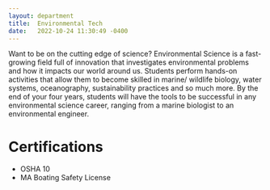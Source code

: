 ```yaml
---
layout: department
title:  Environmental Tech
date:   2022-10-24 11:30:49 -0400
---
```

Want to be on the cutting edge of science? Environmental Science is a fast-growing field full of innovation that investigates environmental problems and how it impacts our world around us. Students perform hands-on activities that allow them to become skilled in marine/ wildlife biology, water systems, oceanography, sustainability practices and so much more. By the end of your four years, students will have the tools to be successful in any environmental science career, ranging from a marine biologist to an environmental engineer.

# Certifications

- OSHA 10
- MA Boating Safety License

